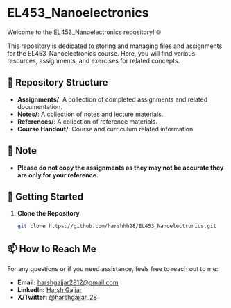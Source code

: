 # EL453_Nanoelectronics

Welcome to the EL453_Nanoelectronics repository! 🌐

This repository is dedicated to storing and managing files and assignments for the EL453_Nanoelectronics course. Here, you will find various resources, assignments, and exercises for related concepts.

## 📁 Repository Structure

- **Assignments/**: A collection of completed assignments and related documentation.
- **Notes/**: A collection of notes and lecture materials.
- **References/**: A collection of reference materials.
- **Course Handout/**: Course and curriculum related information.

## 📝 Note

- **Please do not copy the assignments as they may not be accurate they are only for your reference.**

## 🚀 Getting Started

1. **Clone the Repository**
   ```bash
   git clone https://github.com/harshhh28/EL453_Nanoelectronics.git
   ```

## 📫 How to Reach Me

For any questions or if you need assistance, feels free to reach out to me:

- **Email:** [harshgajjar2812@gmail.com](mailto:harshgajjar2812@gmail.com)
- **LinkedIn:** [Harsh Gajjar](https://www.linkedin.com/in/harsh-gajjar-936536209)
- **X/Twitter:** [@harshgajjar_28](https://x.com/harshgajjar_28)
